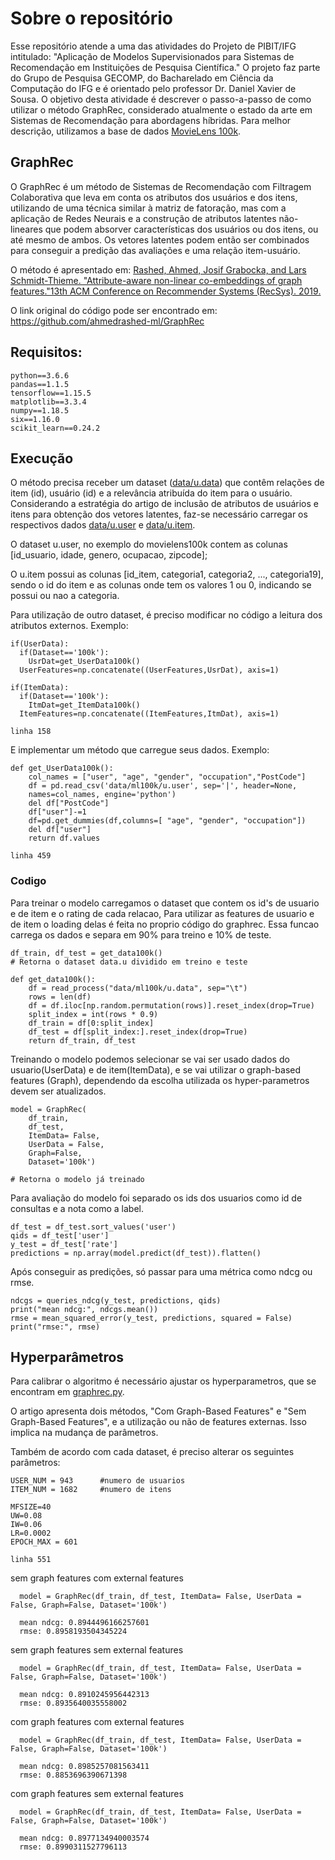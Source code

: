 # Sobre o repositório
Esse repositório atende a uma das atividades do Projeto de PIBIT/IFG intitulado: "Aplicação de Modelos Supervisionados para Sistemas de Recomendação em Instituições de Pesquisa Científica." O projeto faz parte do Grupo de Pesquisa GECOMP, do Bacharelado em Ciência da Computação do IFG e é orientado pelo professor Dr. Daniel Xavier de Sousa.
O objetivo desta atividade é descrever o passo-a-passo de como utilizar o método GraphRec, considerado atualmente o estado da arte em Sistemas de Recomendação para abordagens híbridas. Para melhor descrição, utilizamos a base de dados [MovieLens 100k](https://github.com/znehAC/GraphRec-example/tree/master/data/ml100k).

## GraphRec
O GraphRec é um método de Sistemas de Recomendação com Filtragem Colaborativa que leva em conta os atributos dos usuários e dos itens, utilizando de uma técnica similar à matriz de fatoração, mas com a aplicação de Redes Neurais e a construção de atributos latentes não-lineares que podem absorver características dos usuários ou dos itens, ou até mesmo de ambos. Os vetores latentes podem então ser combinados para conseguir a predição das avaliações e uma relação item-usuário.

O método é apresentado em: [Rashed, Ahmed, Josif Grabocka, and Lars Schmidt-Thieme. "Attribute-aware non-linear co-embeddings of graph features."13th ACM Conference on Recommender Systems (RecSys). 2019.](https://www.ismll.uni-hildesheim.de/pub/pdfs/Ahmed_RecSys19.pdf)

O link original do código pode ser encontrado em: https://github.com/ahmedrashed-ml/GraphRec

## Requisitos: 
    python==3.6.6
	pandas==1.1.5
	tensorflow==1.15.5
	matplotlib==3.3.4
	numpy==1.18.5
	six==1.16.0
	scikit_learn==0.24.2

## Execução

O método precisa receber um dataset ([data/u.data](https://github.com/znehAC/GraphRec-example/tree/master/data/ml100k)) que contêm relações de item (id), usuário (id) e a relevância atribuída do item para o usuário. Considerando a estratégia do artigo de inclusão de atributos de usuários e itens para obtenção dos vetores latentes, faz-se necessário carregar os respectivos dados [data/u.user](https://github.com/znehAC/GraphRec-example/tree/master/data/ml100k) e [data/u.item](https://github.com/znehAC/GraphRec-example/tree/master/data/ml100k).

O dataset u.user, no exemplo do movielens100k contem as colunas [id_usuario, idade, genero, ocupacao, zipcode];

O u.item possui as colunas [id_item, categoria1, categoria2, ..., categoria19], sendo o id do item e as colunas onde tem os valores 1 ou 0, indicando se possui ou nao a categoria.

Para utilização de outro dataset, é preciso modificar no código a leitura dos atributos externos. Exemplo:

	if(UserData):
      if(Dataset=='100k'):
        UsrDat=get_UserData100k()
      UserFeatures=np.concatenate((UserFeatures,UsrDat), axis=1) 

    if(ItemData):
      if(Dataset=='100k'):
        ItmDat=get_ItemData100k()
	  ItemFeatures=np.concatenate((ItemFeatures,ItmDat), axis=1) 

	linha 158
E implementar um método que carregue seus dados. Exemplo:

	def get_UserData100k():
		col_names = ["user", "age", "gender", "occupation","PostCode"]
		df = pd.read_csv('data/ml100k/u.user', sep='|', header=None,
		names=col_names, engine='python')
		del df["PostCode"]
		df["user"]-=1
		df=pd.get_dummies(df,columns=[ "age", "gender", "occupation"])
		del df["user"]
		return df.values
	
	linha 459

### Codigo
Para treinar o modelo carregamos o dataset que contem os id's de usuario e de item e o rating de cada relacao,
Para utilizar as features de usuario e de item o loading delas é feita no proprio código do graphrec.
Essa funcao carrega os dados e separa em 90% para treino e 10% de teste.

	df_train, df_test = get_data100k() 
	# Retorna o dataset data.u dividido em treino e teste

	def get_data100k():
		df = read_process("data/ml100k/u.data", sep="\t")
		rows = len(df)
		df = df.iloc[np.random.permutation(rows)].reset_index(drop=True)
		split_index = int(rows * 0.9)
		df_train = df[0:split_index]
		df_test = df[split_index:].reset_index(drop=True)
		return df_train, df_test

Treinando o modelo podemos selecionar se vai ser usado dados do usuario(UserData) e de item(ItemData), e se vai utilizar o graph-based features (Graph), dependendo da escolha utilizada os hyper-parametros devem ser atualizados.

	model = GraphRec(
		df_train, 
		df_test, 
		ItemData= False, 
		UserData = False, 
		Graph=False, 
		Dataset='100k') 
	
	# Retorna o modelo já treinado

Para avaliação do modelo foi separado os ids dos usuarios como id de consultas e a nota como a label.

	df_test = df_test.sort_values('user') 
	qids = df_test['user'] 					
	y_test = df_test['rate'] 				
	predictions = np.array(model.predict(df_test)).flatten()
	

Após conseguir as predições, só passar para uma métrica como ndcg ou rmse.

	ndcgs = queries_ndcg(y_test, predictions, qids) 
	print("mean ndcg:", ndcgs.mean())
	rmse = mean_squared_error(y_test, predictions, squared = False)
	print("rmse:", rmse)

## Hyperparâmetros
Para calibrar o algoritmo é necessário ajustar os hyperparametros, que se encontram em [graphrec.py](https://github.com/znehAC/GraphRec-example/tree/master/utils/graphrec.py).

O artigo apresenta dois métodos, "Com Graph-Based Features" e  "Sem Graph-Based Features", e a utilização ou não de features externas. Isso implica na mudança de parâmetros.

Também de acordo com cada dataset, é preciso alterar os seguintes parâmetros:

	USER_NUM = 943		#numero de usuarios
	ITEM_NUM = 1682 	#numero de itens

	MFSIZE=40	
	UW=0.08
	IW=0.06
	LR=0.0002
	EPOCH_MAX = 601	
	
	linha 551

sem graph features com external features 

      model = GraphRec(df_train, df_test, ItemData= False, UserData = False, Graph=False, Dataset='100k')

      mean ndcg: 0.8944496166257601
      rmse: 0.8958193504345224

sem graph features sem external features

      model = GraphRec(df_train, df_test, ItemData= False, UserData = False, Graph=False, Dataset='100k')

      mean ndcg: 0.8910245956442313
      rmse: 0.8935640035558002

com graph features com external features

      model = GraphRec(df_train, df_test, ItemData= False, UserData = False, Graph=False, Dataset='100k')

      mean ndcg: 0.8985257081563411
      rmse: 0.8853696390671398

com graph features sem external features 

      model = GraphRec(df_train, df_test, ItemData= False, UserData = False, Graph=False, Dataset='100k')

      mean ndcg: 0.8977134940003574
      rmse: 0.8990311527796113
